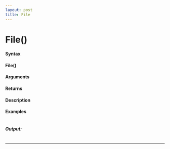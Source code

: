 ```yaml
---
layout: post
title: File
---
```


# File()


#### Syntax

#### File()

#### Arguments

#### Returns

#### Description

#### Examples

```

```

##### Output:

```

```

---